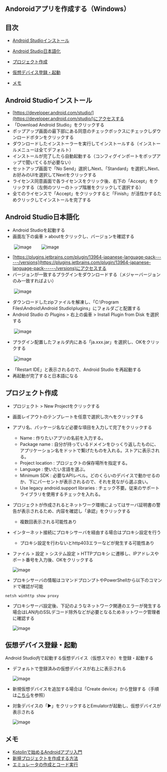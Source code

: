 ## Andoroidアプリを作成する（Windows）
## 目次
- [Android Studioインストール](#anchor1)
- [Android Studio日本語化](#anchor2)
- [プロジェクト作成](#anchor3)
- [仮想デバイス登録・起動](#anchor4)

- [メモ](#anchor99)

<a id="anchor1"></a>
## Android Studioインストール
- [https://developer.android.com/studio/](https://developer.android.com/studio/)にアクセスする
- 「Download Android Studio」をクリックする
- ポップアップ画面の最下部にある同意のチェックボックスにチェックしダウンロードボタンをクリックする
- ダウンロードしたインストーラーを実行してインストールする（インストールメニューは全てデフォルト）
- インストールが完了したら自動起動する（コンフィグインポートをポップアップで聞いてくるが必要ない）
- セットアップ画面で「No Send」選択しNext、「Standard」を選択しNext、お好みのUIを選択してNextをクリックする
- ライセンス同意画面で各ライセンスをクリック後、右下の「Accept」をクリックする（左側のツリーのトップ階層をクリックして選択する）
- 全てのライセンスで「Accept」をクリックすると「Finish」が活性かするためクリックしてインストールを完了する

<a id="anchor2"></a>
## Android Studio日本語化
- Android Studioを起動する
- 画面左下の歯車 > aboutをクリックし、バージョンを確認する

　　![image](https://user-images.githubusercontent.com/87625373/208794823-21b746d8-899b-451e-a465-849a38111bde.png)
　　![image](https://user-images.githubusercontent.com/87625373/208795180-9e6c35bb-6bd2-40ec-8a89-fd5353562655.png)

- [https://plugins.jetbrains.com/plugin/13964-japanese-language-pack------/versions](https://plugins.jetbrains.com/plugin/13964-japanese-language-pack------/versions)にアクセスする
- バージョンが一致するプラグインをダウンロードする（メジャーバージョンのみ一致すればよい）

　　![image](https://user-images.githubusercontent.com/87625373/208795818-2c21a8c4-6e28-4b61-92e8-241bc92142e1.png)

- ダウンロードしたzipファイルを解凍し、「C:\Program Files\Android\Android Studio\plugins」にフォルダごと配置する
- Android Studio の Plugins > 右上の歯車 > Install Plugin from Disk を選択する

　　![image](https://user-images.githubusercontent.com/87625373/208794100-c1d7e6e5-942e-4483-bfb1-2511743273b3.png)

- プラグイン配置したフォルダ内にある「ja.xxx.jar」を選択し、OKをクリックする

　　![image](https://user-images.githubusercontent.com/87625373/208796680-2f47eb23-489e-4836-b001-110467e76747.png)

- 「Restart IDE」と表示されるので、Android Studio を再起動する
- 再起動が完了すると日本語になる

<a id="anchor3"></a>
## プロジェクト作成
- プロジェクト > New Projectをクリックする
- 画面レイアウトのテンプレートを任意で選択し次へをクリックする
- アプリ名、パッケージ名など必要な項目を入力して完了をクリックする
  - Name : 作りたいアプリの名前を入力する。
  - Package name : 自分が持っているドメインをひっくり返したものに、アプリケーション名をドットで繋げたものを入れる。ストアに表示される。
  - Project location : プロジェクトの保存場所を指定する。
  - Language : 使いたい言語を選ぶ。
  - Minimum SDK : 必要なAPIレベル。どのくらいのデバイスで動かせるのか、下にパーセントが表示されるので、それを見ながら選ぶ良い。
  - Use legacy android.support libraries : チェック不要。従来のサポートライブラリを使用するチェックを入れる。
- プロジェクトが作成されるとネットワーク環境によってはサーバ証明書の警告が表示されるため、内容を確認し「承認」をクリックする
  - 複数回表示される可能性あり
- インターネット接続にプロキシサーバを経由する場合はプロキシ設定を行う
  - プロキシ設定を行わないとhttp403エラーなどが発生する可能性あり
- ファイル > 設定 > システム設定 > HTTPプロキシ に遷移し、IPアドレスやポート番号を入力後、OKをクリックする

    ![image](https://user-images.githubusercontent.com/87625373/208830056-f54e6b07-59c4-4c8f-8a44-1fc9a1644871.png)

- プロキシサーバの情報はコマンドプロンプトやPowerShellから以下のコマンドで確認が可能
```
netsh winhttp show proxy
```
- プロキシサーバ設定後、下記のようなネットワーク関連のエラーが発生する場合はLAN内のSSLデコード除外などが必要となるためネットワーク管理者に確認する

    ![image](https://user-images.githubusercontent.com/87625373/208832806-330b3082-b8b2-4256-9db7-dfaf2e8a880f.png)

<a id="anchor4"></a>
## 仮想デバイス登録・起動
Android Studio内で起動する仮想デバイス（仮想スマホ）を登録・起動する
- デフォルトで登録済みの仮想デバイスが右上に表示される

    ![image](https://user-images.githubusercontent.com/87625373/208850987-2613329f-e333-4c1b-8d5b-46ca8f8caf9c.png)

- 新規仮想デバイスを追加する場合は「Create device」から登録する（手順は[こちら](https://pouhon.net/android-avd/4698/)を参照）
- 対象デバイスの「▶」をクリックするとEmulatorが起動し、仮想デバイスが表示される

    ![image](https://user-images.githubusercontent.com/87625373/208850058-73d30a5c-e716-4d03-8562-3dca1534ee0d.png)


<a id="anchor99"></a>
## メモ
- [Kotolinで始めるAndroidアプリ入門](https://qiita.com/k-ysd/items/4efdecdfd60afe333a3a)
- [新規プロジェクトを作成する方法](https://original-game.com/develop-android-app-2/)
- [エミュレータの作成とコード実行](https://pouhon.net/android-avd/4698/)
